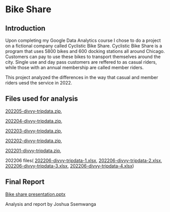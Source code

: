 # Bike Share

## **Introduction**
Upon completing my Google Data Analytics course I chose to do a project on a fictional company called Cyclistic Bike Share. Cyclistic Bike Share is a program that uses 5800 bikes and 600 docking stations all around Chicago. Customers can pay to use these bikes to transport themselves around the city. Single use and day pass customers are reffered to as casual riders, while those with an annual membership are called member riders.

This project analyzed the differences in the way that casual and member riders uesd the service in 2022.

## Files used for analysis

[202205-divvy-tripdata.zip](https://github.com/jssem001/bike-share/files/9311533/202205-divvy-tripdata.zip),

[202204-divvy-tripdata.zip](https://github.com/jssem001/bike-share/files/9311537/202204-divvy-tripdata.zip),

[202203-divvy-tripdata.zip](https://github.com/jssem001/bike-share/files/9311542/202203-divvy-tripdata.zip),

[202202-divvy-tripdata.zip](https://github.com/jssem001/bike-share/files/9311546/202202-divvy-tripdata.zip),

[202201-divvy-tripdata.zip](https://github.com/jssem001/bike-share/files/9311548/202201-divvy-tripdata.zip),

202206 files(
[202206-divvy-tripdata-1.xlsx](https://github.com/jssem001/bike-share/files/9312114/202206-divvy-tripdata-1.xlsx),
[202206-divvy-tripdata-2.xlsx](https://github.com/jssem001/bike-share/files/9312115/202206-divvy-tripdata-2.xlsx),
[202206-divvy-tripdata-3.xlsx](https://github.com/jssem001/bike-share/files/9312116/202206-divvy-tripdata-3.xlsx),
[202206-divvy-tripdata-4.xlsx](https://github.com/jssem001/bike-share/files/9312117/202206-divvy-tripdata-4.xlsx))

## Final Report
[Bike share presentation.pptx](https://github.com/jssem001/bike-share/files/9313719/Bike.share.presentation.pptx)


Analysis and report by Joshua Ssemwanga
